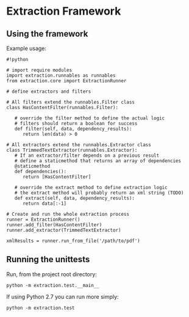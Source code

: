 # Extraction Framework #

## Using the framework ##

Example usage:

```
#!python

# import require modules
import extraction.runnables as runnables
from extraction.core import ExtractionRunner

# define extractors and filters

# All filters extend the runnables.Filter class
class HasContentFilter(runnables.Filter):

   # override the filter method to define the actual logic
   # filters should return a boolean for success
   def filter(self, data, dependency_results):
      return len(data) > 0

# All extractors extend the runnables.Extractor class
class TrimmedTextExtractor(runnables.Extractor):
   # If an extractor/filter depends on a previous result
   # define a staticmethod that returns an array of dependencies
   @staticmethod
   def dependencies():
      return [HasContentFilter]

   # override the extract method to define extraction logic
   # the extract method will probably return an xml string (TODO)
   def extract(self, data, dependency_results):
      return data[:-1]

# Create and run the whole extraction process
runner = ExtractionRunner()
runner.add_filter(HasContentFilter)
runner.add_extractor(TrimmedTextExtractor)

xmlResults = runner.run_from_file('/path/to/pdf')

```


## Running the unittests ##

Run, from the project root directory:

    python -m extraction.test.__main__

If using Python 2.7 you can run more simply:

    python -m extraction.test
